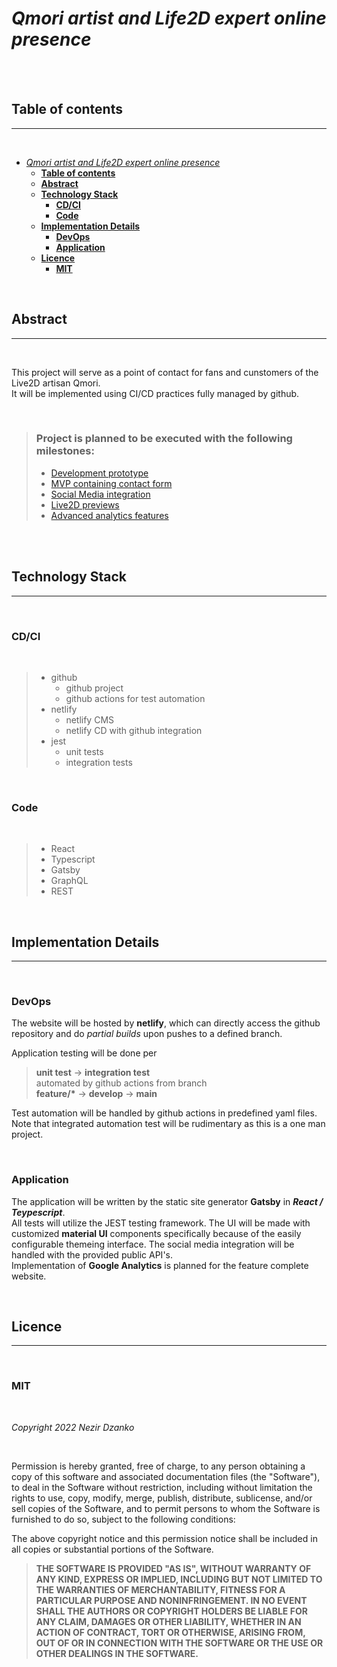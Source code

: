 # _Qmori artist and Life2D expert online presence_

<br>
<br>

## **Table of contents**

---

<br>

- [_Qmori artist and Life2D expert online presence_](#qmori-artist-and-life2d-expert-online-presence)
  - [**Table of contents**](#table-of-contents)
  - [**Abstract**](#abstract)
  - [**Technology Stack**](#technology-stack)
    - [**CD/CI**](#cdci)
    - [**Code**](#code)
  - [**Implementation Details**](#implementation-details)
    - [**DevOps**](#devops)
    - [**Application**](#application)
  - [**Licence**](#licence)
    - [**MIT**](#mit)

<br>

## **Abstract**

---

<br>

This project will serve as a point of contact for fans and cunstomers of the Live2D artisan Qmori.  
It will be implemented using CI/CD practices fully managed by github.

<br>

> ### Project is planned to be executed with the following milestones:
>
> - [Development prototype](https://github.com/nezirdz/qmori/milestone/1)
> - [MVP containing contact form](https://github.com/nezirdz/qmori/milestone/2)
> - [Social Media integration](https://github.com/nezirdz/qmori/milestone/3)
> - [Live2D previews](https://github.com/nezirdz/qmori/milestone/4)
> - [Advanced analytics features](https://github.com/nezirdz/qmori/milestone/5)

<br>

<br>

## **Technology Stack**

---

<br>

### **CD/CI**

<br>

> - github
>   - github project
>   - github actions for test automation
> - netlify
>   - netlify CMS
>   - netlify CD with github integration
> - jest
>   - unit tests
>   - integration tests

<br>

### **Code**

<br>

> - React
> - Typescript
> - Gatsby
> - GraphQL
> - REST

<br>

## **Implementation Details**

---

<br>

### **DevOps**

The website will be hosted by **netlify**, which can directly access the github repository and do _partial builds_ upon pushes to a defined branch.

Application testing will be done per

> **unit test** -> **integration test**  
> automated by github actions from branch  
> **feature/\*** -> **develop** -> **main**

Test automation will be handled by github actions in predefined yaml files.
Note that integrated automation test will be rudimentary as this is a one man project.

<br>

### **Application**

The application will be written by the static site generator **Gatsby** in **_React / Teypescript_**.  
All tests will utilize the JEST testing framework.
The UI will be made with customized **material UI** components specifically because of the easily configurable themeing interface.
The social media integration will be handled with the provided public API's.  
Implementation of **Google Analytics** is planned for the feature complete website.

<br>

## **Licence**

---

<br>

### **MIT**

<br>

_Copyright 2022 Nezir Dzanko_

<br>

Permission is hereby granted, free of charge, to any person obtaining a copy of this software and associated documentation files (the "Software"), to deal in the Software without restriction, including without limitation the rights to use, copy, modify, merge, publish, distribute, sublicense, and/or sell copies of the Software, and to permit persons to whom the Software is furnished to do so, subject to the following conditions:

The above copyright notice and this permission notice shall be included in all copies or substantial portions of the Software.

> **THE SOFTWARE IS PROVIDED "AS IS", WITHOUT WARRANTY OF ANY KIND, EXPRESS OR IMPLIED, INCLUDING BUT NOT LIMITED TO THE WARRANTIES OF MERCHANTABILITY, FITNESS FOR A PARTICULAR PURPOSE AND NONINFRINGEMENT. IN NO EVENT SHALL THE AUTHORS OR COPYRIGHT HOLDERS BE LIABLE FOR ANY CLAIM, DAMAGES OR OTHER LIABILITY, WHETHER IN AN ACTION OF CONTRACT, TORT OR OTHERWISE, ARISING FROM, OUT OF OR IN CONNECTION WITH THE SOFTWARE OR THE USE OR OTHER DEALINGS IN THE SOFTWARE.**